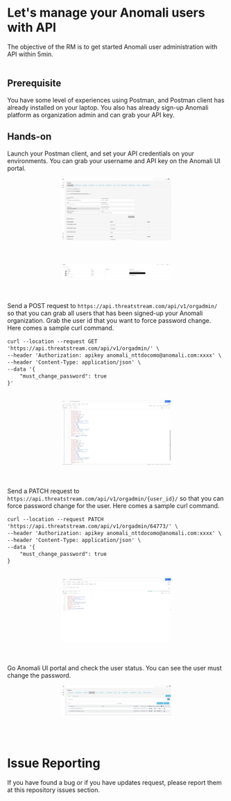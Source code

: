 # Let's manage your Anomali users with API
The objective of the RM is to get started Anomali user administration with API within 5min.
<br>
<br>

## Prerequisite
You have some level of experiences using Postman, and Postman client has already installed on your laptop. You also has already sign-up Anomali platform as organization admin and can grab your API key.
<br>


## Hands-on
Launch your Postman client, and set your API credentials on your environments. You can grab your username and API key on the Anomali UI portal.
<br>
<div align="center">
<img src="./images/API Key.png" width=50%>
</div>
<br>
<br>

<br>
<div align="center">
<img src="./images/Postman Environment.png" width=50%>
</div>
<br>
<br>

Send a POST request to `https://api.threatstream.com/api/v1/orgadmin/` so that you can grab all users that has been signed-up your Anomali organization. Grab the user id that you want to force password change. Here comes a sample curl command. 
```
curl --location --request GET 'https://api.threatstream.com/api/v1/orgadmin/' \
--header 'Authorization: apikey anomali_nttdocomo@anomali.com:xxxx' \
--header 'Content-Type: application/json' \
--data '{
    "must_change_password": true
}'
```
<br>
<div align="center">
<img src="./images/Postman User List.png" width=50%>
</div>
<br>
<br>

Send a PATCH request to `https://api.threatstream.com/api/v1/orgadmin/{user_id}/` so that you can force password change for the user. Here comes a sample curl command. 
```
curl --location --request PATCH 'https://api.threatstream.com/api/v1/orgadmin/64773/' \
--header 'Authorization: apikey anomali_nttdocomo@anomali.com:xxxx' \
--header 'Content-Type: application/json' \
--data '{
    "must_change_password": true
}
```
<br>
<div align="center">
<img src="./images/Postman Force Password Change.png" width=50%>
</div>
<br>
<br>

Go Anomali UI portal and check the user status. You can see the user must change the password.
<br>
<div align="center">
<img src="./images/User Admin.png" width=50%>
</div>
<br>
<br>
<br>


# Issue Reporting
If you have found a bug or if you have updates request, please report them at this repository issues section.
